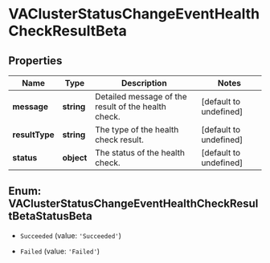 # VAClusterStatusChangeEventHealthCheckResultBeta

## Properties

Name | Type | Description | Notes
------------ | ------------- | ------------- | -------------
**message** | **string** | Detailed message of the result of the health check. | [default to undefined]
**resultType** | **string** | The type of the health check result. | [default to undefined]
**status** | **object** | The status of the health check. | [default to undefined]



## Enum: VAClusterStatusChangeEventHealthCheckResultBetaStatusBeta


* `Succeeded` (value: `'Succeeded'`)

* `Failed` (value: `'Failed'`)



